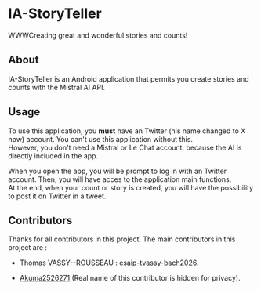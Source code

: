 # IA-StoryTeller
WWWCreating great and wonderful stories and counts!
## About
IA-StoryTeller is an Android application that permits you create stories and counts with the Mistral AI API.
## Usage
To use this application, you **must** have an Twitter (his name changed to X now) account. You can't use this application without this.<br />However, you don't need a Mistral or Le Chat account, because the AI is directly included in the app.

When you open the app, you will be prompt to log in with an Twitter account. Then, you will have acces to the application main functions.<br />At the end, when your count or story is created, you will have the possibility to post it on Twitter in a tweet.
## Contributors
Thanks for all contributors in this project. The main contributors in this project are :

* Thomas VASSY--ROUSSEAU : [esaip-tvassy-bach2026](https://github.com/esaip-tvassy-bach2026).

* [Akuma2526271](https://github.com/Akuma2526271) (Real name of this contributor is hidden for privacy).
